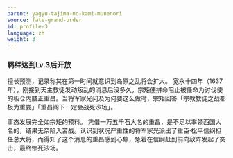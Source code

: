 ```yaml
---
parent: yagyu-tajima-no-kami-munenori
source: fate-grand-order
id: profile-3
language: zh
weight: 3
---
```


### 羁绊达到Lv.3后开放

擅长预测，记录称其在第一时间就意识到岛原之乱将会扩大。
宽永十四年（1637年），刚接到天主教徒发动叛乱的消息后没多久，宗矩便拼命阻止被任命为讨伐使的板仓内膳正重昌。当将军家光问及为何要这么做时，宗矩回答「宗教教徒之战都极为重要」「重昌阁下一定会战死沙场」。

事态发展完全如宗矩的预料。
凭借一万五千石大名的重昌，是不足以率领西国大名的，结果无奈陷入苦战。认识到状况严重性的将军家光派出了重臣·松平信纲担任总大将，而得知了这个消息的重昌感到心焦，急着在信纲赶到前向敌阵发起了突击，最终惨死沙场。
